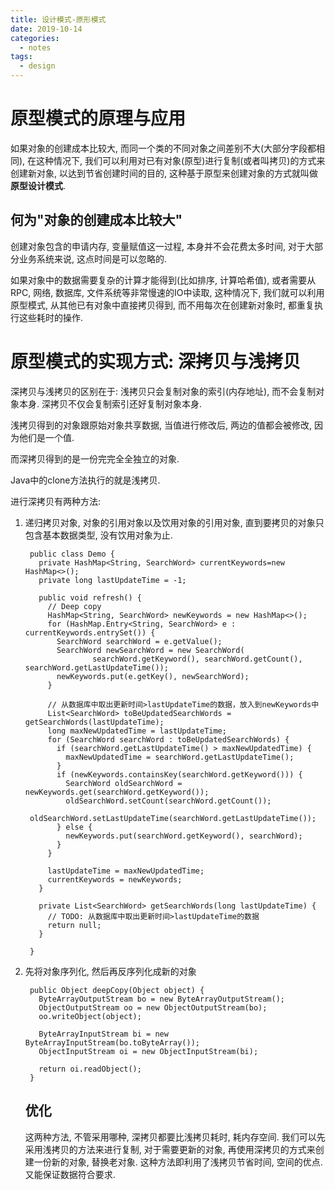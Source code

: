 ```yaml
---
title: 设计模式-原形模式
date: 2019-10-14
categories:
  - notes
tags:
  - design
---
```


# **原型模式的原理与应用**

如果对象的创建成本比较大, 而同一个类的不同对象之间差别不大(大部分字段都相同), 在这种情况下, 我们可以利用对已有对象(原型)进行复制(或者叫拷贝)的方式来创建新对象, 以达到节省创建时间的目的, 这种基于原型来创建对象的方式就叫做**原型设计模式**.

## **何为"对象的创建成本比较大"**

创建对象包含的申请内存, 变量赋值这一过程, 本身并不会花费太多时间, 对于大部分业务系统来说, 这点时间是可以忽略的.

如果对象中的数据需要复杂的计算才能得到(比如排序, 计算哈希值), 或者需要从RPC, 网络, 数据库, 文件系统等非常慢速的IO中读取, 这种情况下, 我们就可以利用原型模式, 从其他已有对象中直接拷贝得到, 而不用每次在创建新对象时, 都重复执行这些耗时的操作.

# **原型模式的实现方式: 深拷贝与浅拷贝**

深拷贝与浅拷贝的区别在于: 浅拷贝只会复制对象的索引(内存地址), 而不会复制对象本身. 深拷贝不仅会复制索引还好复制对象本身.

浅拷贝得到的对象跟原始对象共享数据, 当值进行修改后, 两边的值都会被修改, 因为他们是一个值.

而深拷贝得到的是一份完完全全独立的对象.

Java中的clone方法执行的就是浅拷贝.

进行深拷贝有两种方法:

1.  递归拷贝对象, 对象的引用对象以及饮用对象的引用对象, 直到要拷贝的对象只包含基本数据类型, 没有饮用对象为止.
    
    ```
     public class Demo {
       private HashMap<String, SearchWord> currentKeywords=new HashMap<>();
       private long lastUpdateTime = -1;
     
       public void refresh() {
         // Deep copy
         HashMap<String, SearchWord> newKeywords = new HashMap<>();
         for (HashMap.Entry<String, SearchWord> e : currentKeywords.entrySet()) {
           SearchWord searchWord = e.getValue();
           SearchWord newSearchWord = new SearchWord(
                   searchWord.getKeyword(), searchWord.getCount(), searchWord.getLastUpdateTime());
           newKeywords.put(e.getKey(), newSearchWord);
         }
     
         // 从数据库中取出更新时间>lastUpdateTime的数据，放入到newKeywords中
         List<SearchWord> toBeUpdatedSearchWords = getSearchWords(lastUpdateTime);
         long maxNewUpdatedTime = lastUpdateTime;
         for (SearchWord searchWord : toBeUpdatedSearchWords) {
           if (searchWord.getLastUpdateTime() > maxNewUpdatedTime) {
             maxNewUpdatedTime = searchWord.getLastUpdateTime();
           }
           if (newKeywords.containsKey(searchWord.getKeyword())) {
             SearchWord oldSearchWord = newKeywords.get(searchWord.getKeyword());
             oldSearchWord.setCount(searchWord.getCount());
             oldSearchWord.setLastUpdateTime(searchWord.getLastUpdateTime());
           } else {
             newKeywords.put(searchWord.getKeyword(), searchWord);
           }
         }
     
         lastUpdateTime = maxNewUpdatedTime;
         currentKeywords = newKeywords;
       }
     
       private List<SearchWord> getSearchWords(long lastUpdateTime) {
         // TODO: 从数据库中取出更新时间>lastUpdateTime的数据
         return null;
       }
     
     }
    ```
    
2.  先将对象序列化, 然后再反序列化成新的对象
    
    ```
     public Object deepCopy(Object object) {
       ByteArrayOutputStream bo = new ByteArrayOutputStream();
       ObjectOutputStream oo = new ObjectOutputStream(bo);
       oo.writeObject(object);
    
       ByteArrayInputStream bi = new ByteArrayInputStream(bo.toByteArray());
       ObjectInputStream oi = new ObjectInputStream(bi);
    
       return oi.readObject();
     }
    ```
    
    ## **优化**
    
    这两种方法, 不管采用哪种, 深拷贝都要比浅拷贝耗时, 耗内存空间. 我们可以先采用浅拷贝的方法来进行复制, 对于需要更新的对象, 再使用深拷贝的方式来创建一份新的对象, 替换老对象. 这种方法即利用了浅拷贝节省时间, 空间的优点. 又能保证数据符合要求.
